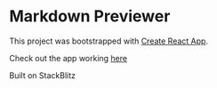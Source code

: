 # Markdown Previewer

This project was bootstrapped with [Create React App](https://github.com/facebook/create-react-app).

Check out the app working [here](https://react-jkjczf.stackblitz.io/)

Built on StackBlitz